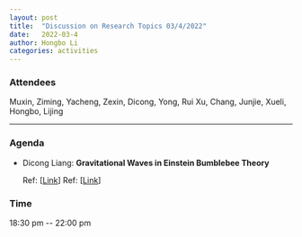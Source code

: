 ```yaml
---
layout: post
title:  "Discussion on Research Topics 03/4/2022"
date:   2022-03-4
author: Hongbo Li
categories: activities
---
```



### Attendees

Muxin, Ziming, Yacheng, Zexin, Dicong, Yong, Rui Xu, Chang, Junjie, Xueli, Hongbo, Lijing

---

### Agenda

- Dicong Liang: **Gravitational Waves in Einstein Bumblebee Theory**

  Ref: [[Link](https://journals.aps.org/prd/abstract/10.1103/PhysRevD.90.025007)]
  Ref: [[Link](https://journals.aps.org/prd/abstract/10.1103/PhysRevD.74.045001)]


 
             

### Time

18:30 pm -- 22:00 pm

